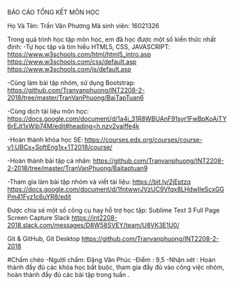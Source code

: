 BÁO CÁO TỔNG KẾT MÔN HỌC

Họ Và Tên: Trần  Văn Phương
Mã sinh viên: 16021326

Trong quá trình học tập môn học, em đã học được một số kiến thức nhất định:
  -Tự học tập và tìm hiểu HTML5, CSS, JAVASCRIPT:
		https://www.w3schools.com/html/html5_intro.asp
		https://www.w3schools.com/css/default.asp
    https://www.w3schools.com/js/default.asp

  -Cùng làm bài tập nhóm, sử dụng Bootstrap:
		https://github.com/Tranvanphuong/INT2208-2-2018/tree/master/TranVanPhuong/BaiTapTuan6

  -Cùng dịch tài liệu môn học:
  https://docs.google.com/document/d/1a4i_31R8WBUAnF91syr1FwBpKoAiTY6rEJt1xWjb74M/edit#heading=h.nzv2vaiffe4k

  -Hoàn thành khóa học SE:
		https://courses.edx.org/courses/course-v1:UBCx+SoftEng1x+1T2018/course/

  -Hoàn thành bài tập cá nhân:
		https://github.com/Tranvanphuong/INT2208-2-2018/tree/master/TranVanPhuong/Baitaptuan9

  -Tham gia làm bài tập nhóm và viết tài liệu:
	 https://bit.ly/2jEptzq
  https://docs.google.com/document/d/1fntwwrJVzUC9Vfqx8LHdwIIeScxGGPm41Fyz1c6uYR8/edit

Được chia sẻ một số công cụ hay hỗ trợ học tập:
Sublime Text 3
Full Page Screen Capture
Slack
https://int2208-2018.slack.com/messages/D8W58SVEY/team/U8VK3E1U0/

Git & GitHub, Git Desktop
	https://github.com/Tranvanphuong/INT2208-2-2018

#Chấm chéo 
-Người chấm: Đặng Văn Phúc 
-Điểm : 9,5
-Nhận xét : Hoàn thành  đầy đủ các khóa học bắt buộc, tham gia đầy đủ vào công việc nhóm, hoàn thành đầy đủ các bài tập trong tuần .

